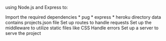 using Node.js and Express to:

Import the required dependencies
    * pug
    * express
    * heroku
directory data contains projects.json file
Set up routes to handle requests
Set up the middleware to utilize static files like CSS
Handle errors
Set up a server to serve the project